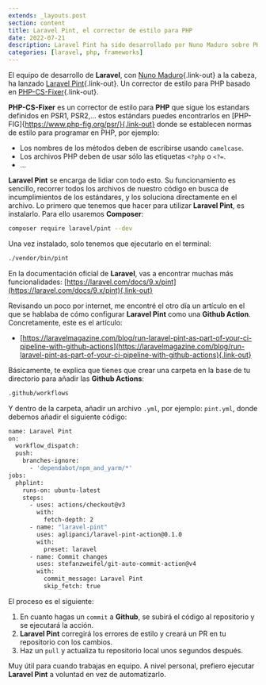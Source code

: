 ```yaml
---
extends: _layouts.post
section: content
title: Laravel Pint, el corrector de estilo para PHP
date: 2022-07-21
description: Laravel Pint ha sido desarrollado por Nuno Maduro sobre PHP-CS-Fixer para conseguir un corrector de estilo para PHP, gestionado mediante Artisan. Laravel Pint es un corrector de estilo minimalista y que no necesita configuración.
categories: [laravel, php, frameworks]
---
```


El equipo de desarrollo de **Laravel**, con [Nuno Maduro](https://nunomaduro.com/){.link-out} a la cabeza, ha lanzado [Laravel Pint](https://github.com/laravel/pint){.link-out}. Un corrector de estilo para PHP basado en [PHP-CS-Fixer](https://github.com/FriendsOfPHP/PHP-CS-Fixer){.link-out}.

**PHP-CS-Fixer** es un corrector de estilo para **PHP** que sigue los estandars definidos en PSR1, PSR2,... estos estándars puedes encontrarlos en [PHP-FIG]{https://www.php-fig.org/psr/}{.link-out} donde se establecen normas de estilo para programar en PHP, por ejemplo:

- Los nombres de los métodos deben de escribirse usando `camelcase`.
- Los archivos PHP deben de usar sólo las etiquetas `<?php` o `<?=`.
- ...

**Laravel Pint** se encarga de lidiar con todo esto. Su funcionamiento es sencillo, recorrer todos los archivos de nuestro código en busca de incumplimientos de los estándares, y los soluciona directamente en el archivo. Lo primero que tenemos que hacer para utilizar **Laravel Pint**, es instalarlo. Para ello usaremos **Composer**:

```bash 
composer require laravel/pint --dev
```

Una vez instalado, solo tenemos que ejecutarlo en el terminal:

```bash 
./vendor/bin/pint
```

En la documentación oficial de **Laravel**, vas a encontrar muchas más funcionalidades: [https://laravel.com/docs/9.x/pint](https://laravel.com/docs/9.x/pint){.link-out}

Revisando un poco por internet, me encontré el otro día un artículo en el que se hablaba de cómo configurar **Laravel Pint** como una **Github Action**. Concretamente, este es el artículo:

- [https://laravelmagazine.com/blog/run-laravel-pint-as-part-of-your-ci-pipeline-with-github-actions](https://laravelmagazine.com/blog/run-laravel-pint-as-part-of-your-ci-pipeline-with-github-actions){.link-out}

Básicamente, te explica que tienes que crear una carpeta en la base de tu directorio para añadir las **Github Actions**:

```bash 
.github/workflows
```

Y dentro de la carpeta, añadir un archivo `.yml`, por ejemplo: `pint.yml`, donde debemos añadir el siguiente código:

```bash 
name: Laravel Pint
on:
  workflow_dispatch:
  push:
    branches-ignore:
      - 'dependabot/npm_and_yarm/*'
jobs:
  phplint:
    runs-on: ubuntu-latest
    steps:
      - uses: actions/checkout@v3
        with:
          fetch-depth: 2
      - name: "laravel-pint"
        uses: aglipanci/laravel-pint-action@0.1.0
        with:
          preset: laravel
      - name: Commit changes
        uses: stefanzweifel/git-auto-commit-action@v4
        with:
          commit_message: Laravel Pint
          skip_fetch: true
```

El proceso es el siguiente:

1. En cuanto hagas un `commit` a **Github**, se subirá el código al repositorio y se ejecutará la acción.
2. **Laravel Pint** corregirá los errores de estilo y creará un PR en tu repositorio con los cambios. 
3. Haz un `pull` y actualiza tu repositorio local unos segundos después.

Muy útil para cuando trabajas en equipo. A nivel personal, prefiero ejecutar **Laravel Pint** a voluntad en vez de automatizarlo.